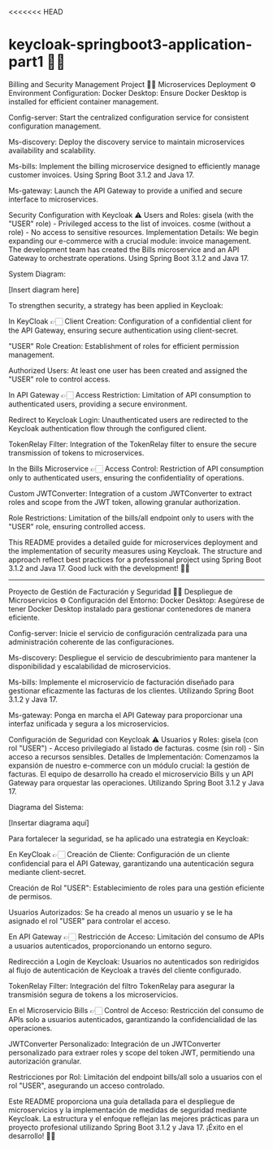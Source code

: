 <<<<<<< HEAD
# keycloak-springboot3-application-part1 🚀👾

Billing and Security Management Project 🚀👾
Microservices Deployment ⚙️
Environment Configuration:
Docker Desktop: Ensure Docker Desktop is installed for efficient container management.

Config-server: Start the centralized configuration service for consistent configuration management.

Ms-discovery: Deploy the discovery service to maintain microservices availability and scalability.

Ms-bills: Implement the billing microservice designed to efficiently manage customer invoices. Using Spring Boot 3.1.2 and Java 17.

Ms-gateway: Launch the API Gateway to provide a unified and secure interface to microservices.

Security Configuration with Keycloak ⚠️
Users and Roles:
gisela (with the "USER" role) - Privileged access to the list of invoices.
cosme (without a role) - No access to sensitive resources.
Implementation Details:
We begin expanding our e-commerce with a crucial module: invoice management. The development team has created the Bills microservice and an API Gateway to orchestrate operations. Using Spring Boot 3.1.2 and Java 17.

System Diagram:

[Insert diagram here]

To strengthen security, a strategy has been applied in Keycloak:

In KeyCloak 👉🏻
Client Creation: Configuration of a confidential client for the API Gateway, ensuring secure authentication using client-secret.

"USER" Role Creation: Establishment of roles for efficient permission management.

Authorized Users: At least one user has been created and assigned the "USER" role to control access.

In API Gateway 👉🏻
Access Restriction: Limitation of API consumption to authenticated users, providing a secure environment.

Redirect to Keycloak Login: Unauthenticated users are redirected to the Keycloak authentication flow through the configured client.

TokenRelay Filter: Integration of the TokenRelay filter to ensure the secure transmission of tokens to microservices.

In the Bills Microservice 👉🏻
Access Control: Restriction of API consumption only to authenticated users, ensuring the confidentiality of operations.

Custom JWTConverter: Integration of a custom JWTConverter to extract roles and scope from the JWT token, allowing granular authorization.

Role Restrictions: Limitation of the bills/all endpoint only to users with the "USER" role, ensuring controlled access.

This README provides a detailed guide for microservices deployment and the implementation of security measures using Keycloak. The structure and approach reflect best practices for a professional project using Spring Boot 3.1.2 and Java 17. Good luck with the development! 🚀👾

____________________________________________________________________________________________


Proyecto de Gestión de Facturación y Seguridad 🚀👾
Despliegue de Microservicios ⚙️
Configuración del Entorno:
Docker Desktop: Asegúrese de tener Docker Desktop instalado para gestionar contenedores de manera eficiente.

Config-server: Inicie el servicio de configuración centralizada para una administración coherente de las configuraciones.

Ms-discovery: Despliegue el servicio de descubrimiento para mantener la disponibilidad y escalabilidad de microservicios.

Ms-bills: Implemente el microservicio de facturación diseñado para gestionar eficazmente las facturas de los clientes. Utilizando Spring Boot 3.1.2 y Java 17.

Ms-gateway: Ponga en marcha el API Gateway para proporcionar una interfaz unificada y segura a los microservicios.

Configuración de Seguridad con Keycloak ⚠️
Usuarios y Roles:
gisela (con rol "USER") - Acceso privilegiado al listado de facturas.
cosme (sin rol) - Sin acceso a recursos sensibles.
Detalles de Implementación:
Comenzamos la expansión de nuestro e-commerce con un módulo crucial: la gestión de facturas. El equipo de desarrollo ha creado el microservicio Bills y un API Gateway para orquestar las operaciones. Utilizando Spring Boot 3.1.2 y Java 17.

Diagrama del Sistema:

[Insertar diagrama aquí]

Para fortalecer la seguridad, se ha aplicado una estrategia en Keycloak:

En KeyCloak 👉🏻
Creación de Cliente: Configuración de un cliente confidencial para el API Gateway, garantizando una autenticación segura mediante client-secret.

Creación de Rol "USER": Establecimiento de roles para una gestión eficiente de permisos.

Usuarios Autorizados: Se ha creado al menos un usuario y se le ha asignado el rol "USER" para controlar el acceso.

En API Gateway 👉🏻
Restricción de Acceso: Limitación del consumo de APIs a usuarios autenticados, proporcionando un entorno seguro.

Redirección a Login de Keycloak: Usuarios no autenticados son redirigidos al flujo de autenticación de Keycloak a través del cliente configurado.

TokenRelay Filter: Integración del filtro TokenRelay para asegurar la transmisión segura de tokens a los microservicios.

En el Microservicio Bills 👉🏻
Control de Acceso: Restricción del consumo de APIs solo a usuarios autenticados, garantizando la confidencialidad de las operaciones.

JWTConverter Personalizado: Integración de un JWTConverter personalizado para extraer roles y scope del token JWT, permitiendo una autorización granular.

Restricciones por Rol: Limitación del endpoint bills/all solo a usuarios con el rol "USER", asegurando un acceso controlado.

Este README proporciona una guía detallada para el despliegue de microservicios y la implementación de medidas de seguridad mediante Keycloak. La estructura y el enfoque reflejan las mejores prácticas para un proyecto profesional utilizando Spring Boot 3.1.2 y Java 17. ¡Éxito en el desarrollo! 🚀👾
